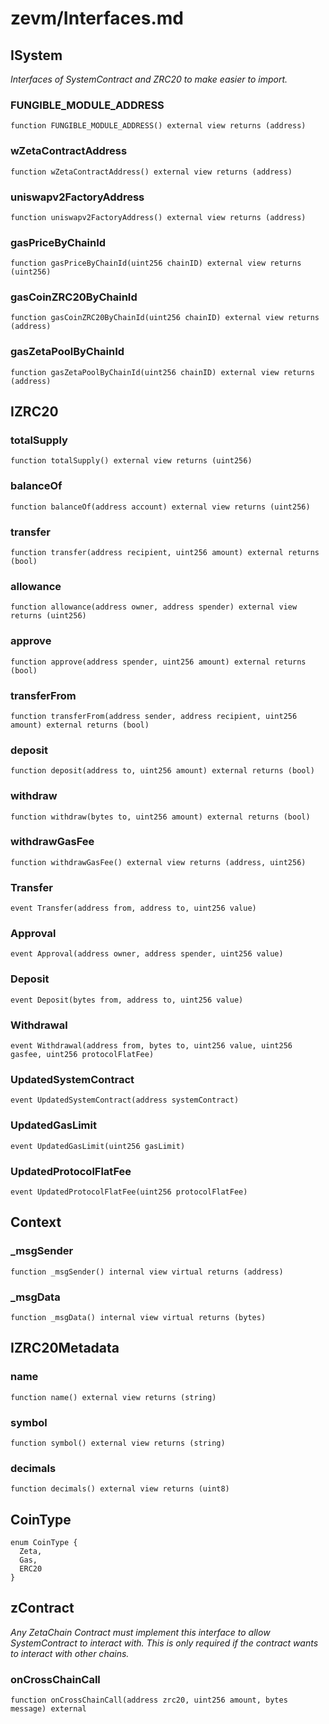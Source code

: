 # zevm/Interfaces.md

## ISystem

_Interfaces of SystemContract and ZRC20 to make easier to import._

### FUNGIBLE_MODULE_ADDRESS

```solidity
function FUNGIBLE_MODULE_ADDRESS() external view returns (address)
```

### wZetaContractAddress

```solidity
function wZetaContractAddress() external view returns (address)
```

### uniswapv2FactoryAddress

```solidity
function uniswapv2FactoryAddress() external view returns (address)
```

### gasPriceByChainId

```solidity
function gasPriceByChainId(uint256 chainID) external view returns (uint256)
```

### gasCoinZRC20ByChainId

```solidity
function gasCoinZRC20ByChainId(uint256 chainID) external view returns (address)
```

### gasZetaPoolByChainId

```solidity
function gasZetaPoolByChainId(uint256 chainID) external view returns (address)
```

## IZRC20

### totalSupply

```solidity
function totalSupply() external view returns (uint256)
```

### balanceOf

```solidity
function balanceOf(address account) external view returns (uint256)
```

### transfer

```solidity
function transfer(address recipient, uint256 amount) external returns (bool)
```

### allowance

```solidity
function allowance(address owner, address spender) external view returns (uint256)
```

### approve

```solidity
function approve(address spender, uint256 amount) external returns (bool)
```

### transferFrom

```solidity
function transferFrom(address sender, address recipient, uint256 amount) external returns (bool)
```

### deposit

```solidity
function deposit(address to, uint256 amount) external returns (bool)
```

### withdraw

```solidity
function withdraw(bytes to, uint256 amount) external returns (bool)
```

### withdrawGasFee

```solidity
function withdrawGasFee() external view returns (address, uint256)
```

### Transfer

```solidity
event Transfer(address from, address to, uint256 value)
```

### Approval

```solidity
event Approval(address owner, address spender, uint256 value)
```

### Deposit

```solidity
event Deposit(bytes from, address to, uint256 value)
```

### Withdrawal

```solidity
event Withdrawal(address from, bytes to, uint256 value, uint256 gasfee, uint256 protocolFlatFee)
```

### UpdatedSystemContract

```solidity
event UpdatedSystemContract(address systemContract)
```

### UpdatedGasLimit

```solidity
event UpdatedGasLimit(uint256 gasLimit)
```

### UpdatedProtocolFlatFee

```solidity
event UpdatedProtocolFlatFee(uint256 protocolFlatFee)
```

## Context

### _msgSender

```solidity
function _msgSender() internal view virtual returns (address)
```

### _msgData

```solidity
function _msgData() internal view virtual returns (bytes)
```

## IZRC20Metadata

### name

```solidity
function name() external view returns (string)
```

### symbol

```solidity
function symbol() external view returns (string)
```

### decimals

```solidity
function decimals() external view returns (uint8)
```

## CoinType

```solidity
enum CoinType {
  Zeta,
  Gas,
  ERC20
}
```

## zContract

_Any ZetaChain Contract must implement this interface to allow SystemContract to interact with.
This is only required if the contract wants to interact with other chains._

### onCrossChainCall

```solidity
function onCrossChainCall(address zrc20, uint256 amount, bytes message) external
```

